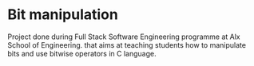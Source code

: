 # Bit manipulation
Project done during Full Stack Software Engineering programme at Alx School of Engineering. that aims at teaching students how to manipulate bits and use bitwise operators in C language. 
